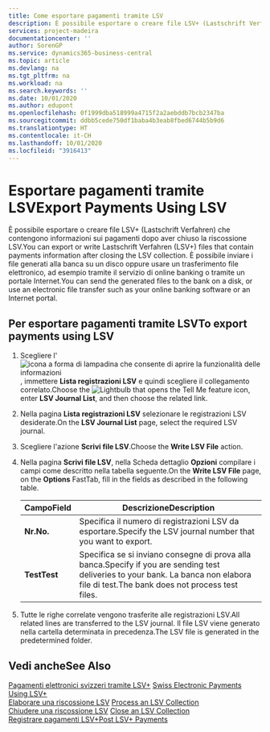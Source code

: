 ```yaml
---
title: Come esportare pagamenti tramite LSV
description: È possibile esportare o creare file LSV+ (Lastschrift Verfahren) che contengono informazioni sui pagamenti dopo aver chiuso la riscossione LSV. È possibile inviare i file generati alla banca su un disco oppure usare un trasferimento file elettronico, ad esempio tramite il servizio di online banking o tramite un portale Internet.
services: project-madeira
documentationcenter: ''
author: SorenGP
ms.service: dynamics365-business-central
ms.topic: article
ms.devlang: na
ms.tgt_pltfrm: na
ms.workload: na
ms.search.keywords: ''
ms.date: 10/01/2020
ms.author: edupont
ms.openlocfilehash: 0f1999dba518999a4715f2a2aebddb7bcb2347ba
ms.sourcegitcommit: ddbb5cede750df1baba4b3eab8fbed6744b5b9d6
ms.translationtype: HT
ms.contentlocale: it-CH
ms.lasthandoff: 10/01/2020
ms.locfileid: "3916413"
---
```

# <a name="export-payments-using-lsv"></a><span data-ttu-id="3de0e-104">Esportare pagamenti tramite LSV</span><span class="sxs-lookup"><span data-stu-id="3de0e-104">Export Payments Using LSV</span></span>
<span data-ttu-id="3de0e-105">È possibile esportare o creare file LSV+ (Lastschrift Verfahren) che contengono informazioni sui pagamenti dopo aver chiuso la riscossione LSV.</span><span class="sxs-lookup"><span data-stu-id="3de0e-105">You can export or write Lastschrift Verfahren (LSV+) files that contain payments information after closing the LSV collection.</span></span> <span data-ttu-id="3de0e-106">È possibile inviare i file generati alla banca su un disco oppure usare un trasferimento file elettronico, ad esempio tramite il servizio di online banking o tramite un portale Internet.</span><span class="sxs-lookup"><span data-stu-id="3de0e-106">You can send the generated files to the bank on a disk, or use an electronic file transfer such as your online banking software or an Internet portal.</span></span>  

## <a name="to-export-payments-using-lsv"></a><span data-ttu-id="3de0e-107">Per esportare pagamenti tramite LSV</span><span class="sxs-lookup"><span data-stu-id="3de0e-107">To export payments using LSV</span></span>  

1.  <span data-ttu-id="3de0e-108">Scegliere l'![icona a forma di lampadina che consente di aprire la funzionalità delle informazioni](../../media/ui-search/search_small.png "Informazioni sull'operazione che si desidera eseguire"), immettere **Lista registrazioni LSV** e quindi scegliere il collegamento correlato.</span><span class="sxs-lookup"><span data-stu-id="3de0e-108">Choose the ![Lightbulb that opens the Tell Me feature](../../media/ui-search/search_small.png "Tell me what you want to do") icon, enter **LSV Journal List**, and then choose the related link.</span></span>  
2.  <span data-ttu-id="3de0e-109">Nella pagina **Lista registrazioni LSV** selezionare le registrazioni LSV desiderate.</span><span class="sxs-lookup"><span data-stu-id="3de0e-109">On the **LSV Journal List** page, select the required LSV journal.</span></span>  
3.  <span data-ttu-id="3de0e-110">Scegliere l'azione **Scrivi file LSV**.</span><span class="sxs-lookup"><span data-stu-id="3de0e-110">Choose the **Write LSV File** action.</span></span>  
4.  <span data-ttu-id="3de0e-111">Nella pagina **Scrivi file LSV**, nella Scheda dettaglio **Opzioni** compilare i campi come descritto nella tabella seguente.</span><span class="sxs-lookup"><span data-stu-id="3de0e-111">On the **Write LSV File** page, on the **Options** FastTab, fill in the fields as described in the following table.</span></span>  

    |<span data-ttu-id="3de0e-112">Campo</span><span class="sxs-lookup"><span data-stu-id="3de0e-112">Field</span></span>|<span data-ttu-id="3de0e-113">Descrizione</span><span class="sxs-lookup"><span data-stu-id="3de0e-113">Description</span></span>|  
    |---------------------------------|---------------------------------------|  
    |<span data-ttu-id="3de0e-114">**Nr.**</span><span class="sxs-lookup"><span data-stu-id="3de0e-114">**No.**</span></span>|<span data-ttu-id="3de0e-115">Specifica il numero di registrazioni LSV da esportare.</span><span class="sxs-lookup"><span data-stu-id="3de0e-115">Specify the LSV journal number that you want to export.</span></span>|  
    |<span data-ttu-id="3de0e-116">**Test**</span><span class="sxs-lookup"><span data-stu-id="3de0e-116">**Test**</span></span>|<span data-ttu-id="3de0e-117">Specifica se si inviano consegne di prova alla banca.</span><span class="sxs-lookup"><span data-stu-id="3de0e-117">Specify if you are sending test deliveries to your bank.</span></span> <span data-ttu-id="3de0e-118">La banca non elabora file di test.</span><span class="sxs-lookup"><span data-stu-id="3de0e-118">The bank does not process test files.</span></span>|  

5.  <span data-ttu-id="3de0e-119">Tutte le righe correlate vengono trasferite alle registrazioni LSV.</span><span class="sxs-lookup"><span data-stu-id="3de0e-119">All related lines are transferred to the LSV journal.</span></span> <span data-ttu-id="3de0e-120">Il file LSV viene generato nella cartella determinata in precedenza.</span><span class="sxs-lookup"><span data-stu-id="3de0e-120">The LSV file is generated in the predetermined folder.</span></span>  

## <a name="see-also"></a><span data-ttu-id="3de0e-121">Vedi anche</span><span class="sxs-lookup"><span data-stu-id="3de0e-121">See Also</span></span>  
 <span data-ttu-id="3de0e-122">[Pagamenti elettronici svizzeri tramite LSV+](swiss-electronic-payments-using-lsv-.md) </span><span class="sxs-lookup"><span data-stu-id="3de0e-122">[Swiss Electronic Payments Using LSV+](swiss-electronic-payments-using-lsv-.md) </span></span>  
 <span data-ttu-id="3de0e-123">[Elaborare una riscossione LSV](how-to-process-an-lsv-collection.md) </span><span class="sxs-lookup"><span data-stu-id="3de0e-123">[Process an LSV Collection](how-to-process-an-lsv-collection.md) </span></span>  
 <span data-ttu-id="3de0e-124">[Chiudere una riscossione LSV](how-to-close-an-lsv-collection.md) </span><span class="sxs-lookup"><span data-stu-id="3de0e-124">[Close an LSV Collection](how-to-close-an-lsv-collection.md) </span></span>  
 [<span data-ttu-id="3de0e-125">Registrare pagamenti LSV+</span><span class="sxs-lookup"><span data-stu-id="3de0e-125">Post LSV+ Payments</span></span>](how-to-post-lsv-payments.md)
